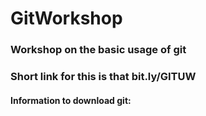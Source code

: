 # GitWorkshop
### Workshop on the basic usage of git
### Short link for this is that bit.ly/GITUW
#### Information to download git: 